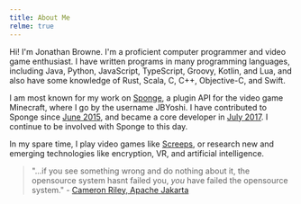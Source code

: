 ```yaml
---
title: About Me
relme: true
---
```


Hi! I'm Jonathan Browne. I'm a proficient computer programmer and video game enthusiast. I have written programs in many programming languages, including Java, Python, JavaScript, TypeScript, Groovy, Kotlin, and Lua, and also have some knowledge of Rust, Scala, C, C++, Objective-C, and Swift.

I am most known for my work on [Sponge](https://www.spongepowered.org), a plugin API for the video game Minecraft, where I go by the username JBYoshi. I have contributed to Sponge since [June 2015](https://github.com/SpongePowered/SpongeCommon/pull/72), and became a core developer in [July 2017](https://discordapp.com/channels/142425412096491520/303772747907989504/333800036024451073). I continue to be involved with Sponge to this day.

In my spare time, I play video games like [Screeps](https://screeps.com), or research new and emerging technologies like encryption, VR, and artificial intelligence.

> "...if you see something wrong and do nothing about it, the opensource system hasnt failed you, *you* have failed the opensource system." - [Cameron Riley, Apache Jakarta](http://jakarta.apache.org/site/understandingopensource.html)
